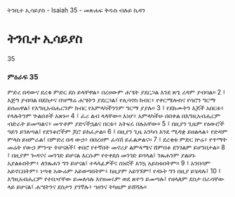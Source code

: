 ﻿
 ትንቢተ ኢሳይያስ - Isaiah 35 - መጽሐፍ ቅዱስ ብሉይ ኪዳን
# ትንቢተ ኢሳይያስ
35
### ምዕራፍ 35
ምድረ በዳውና ደረቁ ምድር ደስ ይላቸዋል፥ በረሀውም ሐሤት ያደርጋል እንደ ጽጌ ረዳም ያብባል።
2 ፤ እጅግ ያብባል በደስታና በዝማሬ ሐሤትን ያደርጋል፤ የሊባኖስ ክብር፥ የቀርሜሎስና የሳሮን ግርማ ይሰጠዋል፤ የእግዚአብሔርንም ክብር የአምላካችንንም ግርማ ያያሉ።
3 ፤ የደከሙትን እጆች አበርቱ፥ የላሉትንም ጕልበቶች አጽኑ።
4 ፤ ፈሪ ልብ ላላቸው። እነሆ፥ አምላካችሁ በበቀል በእግዚአብሔርም ብድራት ይመጣልና፥ መጥቶም ያድናችኋልና በርቱ፥ አትፍሩ በሉአቸው።
5 ፤ በዚያን ጊዜም የዕውሮች ዓይን ይገለጣል፤ የደንቆሮችም ጆሮ ይከፈታል።
6 ፤ በዚያን ጊዜ አንካሳ እንደ ሚዳቋ ይዘልላል፥ የድዳም ምላስ ይዘምራል፤ በምድረ በዳ ውኃ፥ በበረሀም ፈሳሽ ይፈልቃልና።
7 ፤ ደረቂቱ ምድር ኵሬ፥ የጥማት መሬት የውኃ ምንጭ ትሆናለች፤ ቀበሮ የተኛበት መኖሪያ ልምላሜና ሸምበቆ ደንገልም ይሆንበታል።
8 ፤ በዚያም ጐዳናና መንገድ ይሆናል እርሱም የተቀደሰ መንገድ ይባላል፤ ንጹሐንም ያልሆኑ አያልፉበትም፥ ለንጹሐን ግን ይሆናል፤ ተላላፊዎችና ሰነፎች እንኳ አይስቱበትም።
9 ፤ አንበሳም አይኖርበትም፥ ነጣቂ አውሬም አይወጣበትም፥ ከዚያም አይገኙም፤ የዳኑት ግን በዚያ ይሄዳሉ፤
10 ፤ እግዚአብሔርም የተቤዣቸው ይመለሳሉ እየዘመሩም ወደ ጽዮን ይመጣሉ፤ የዘላለም ደስታ በራሳቸው ላይ ይሆናል፤ ሐሤትንና ደስታን ያገኛሉ፥ ኀዘንና ትካዜም ይሸሻሉ።
